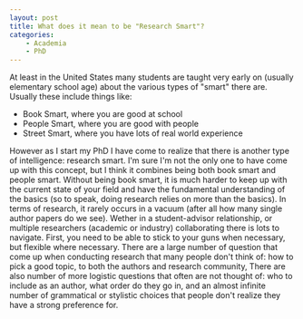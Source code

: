 ```yaml
---
layout: post
title: What does it mean to be "Research Smart"?
categories:
    - Academia
    - PhD
---
```


At least in the United States many students are taught very early on (usually elementary school age) about the various types of "smart" there are. Usually these include things like:

* Book Smart, where you are good at school
* People Smart, where you are good with people
* Street Smart, where you have lots of real world experience

However as I start my PhD I have come to realize that there is another type of intelligence: research smart. I'm sure I'm not the only one to have come up with this concept, but I think it combines being both book smart and people smart. Without being book smart, it is much harder to keep up with the current state of your field and have the fundamental understanding of the basics (so to speak, doing research relies on more than the basics). In terms of research, it rarely occurs in a vacuum (after all how many single author papers do we see). Wether in a student-advisor relationship, or multiple researchers (academic or industry) collaborating there is lots to navigate. First, you need to be able to stick to your guns when necessary, but flexible where necessary. There are a large number of question that come up when conducting research that many people don't think of: how to pick a good topic, to both the authors and research community, There are also number of more logistic questions that often are not thought of: who to include as an author, what order do they go in, and an almost infinite number of grammatical or stylistic choices that people don't realize they have a strong preference for. 